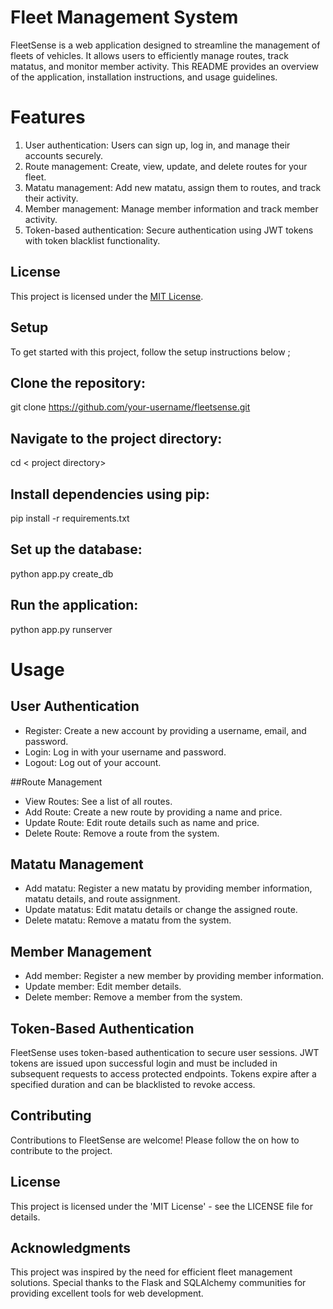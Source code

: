 # Fleet Management System 

FleetSense is a web application designed to streamline the management of fleets of vehicles. It allows users to efficiently manage routes, track matatus, and monitor member activity. This README provides an overview of the application, installation instructions, and usage guidelines.

# Features
1. User authentication: Users can sign up, log in, and manage their accounts securely.
2. Route management: Create, view, update, and delete routes for your fleet.
3. Matatu management: Add new matatu, assign them to routes, and track their activity.
4. Member management: Manage member information and track member activity.
5. Token-based authentication: Secure authentication using JWT tokens with token blacklist     	functionality.

## License

This project is licensed under the [MIT License](LICENSE.md).

## Setup

To get started with this project, follow the setup instructions below ;

## Clone the repository:
git clone https://github.com/your-username/fleetsense.git

## Navigate to the project directory:
cd < project directory>

## Install dependencies using pip:
pip install -r requirements.txt

## Set up the database:
python app.py create_db

## Run the application:
python app.py runserver

# Usage
## User Authentication
- Register: Create a new account by providing a username, email, and password.
- Login: Log in with your username and password.
- Logout: Log out of your account.

##Route Management
- View Routes: See a list of all routes.
- Add Route: Create a new route by providing a name and price.
- Update Route: Edit route details such as name and price.
- Delete Route: Remove a route from the system.

## Matatu Management
- Add matatu: Register a new matatu by providing member information, matatu details, and route assignment.
- Update matatus: Edit matatu details or change the assigned route.
- Delete matatu: Remove a matatu from the system.

## Member Management
- Add member: Register a new member by providing member information.
- Update member: Edit member details.
- Delete member: Remove a member from the system.

## Token-Based Authentication
FleetSense uses token-based authentication to secure user sessions. JWT tokens are issued upon successful login and must be included in subsequent requests to access protected endpoints. Tokens expire after a specified duration and can be blacklisted to revoke access.

## Contributing
Contributions to FleetSense are welcome! Please follow the <contribution guidelines for instructions> on how to contribute to the project.

## License
This project is licensed under the 'MIT License' - see the LICENSE file for details.

## Acknowledgments
This project was inspired by the need for efficient fleet management solutions.
Special thanks to the Flask and SQLAlchemy communities for providing excellent tools for web development.


